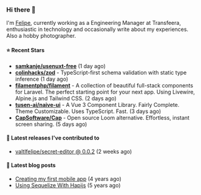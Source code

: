 ### Hi there 👋

I'm [Felipe](https://felipevm.com), currently working as a Engineering Manager at Transfeera, enthusiastic in technology and occasionally write about my experiences. Also a hobby photographer.

#### ⭐ Recent Stars
- **[samkanje/usenuxt-free](https://github.com/samkanje/usenuxt-free)** (1 day ago)
- **[colinhacks/zod](https://github.com/colinhacks/zod)** - TypeScript-first schema validation with static type inference (1 day ago)
- **[filamentphp/filament](https://github.com/filamentphp/filament)** - A collection of beautiful full-stack components for Laravel. The perfect starting point for your next app. Using Livewire, Alpine.js and Tailwind CSS. (2 days ago)
- **[tusen-ai/naive-ui](https://github.com/tusen-ai/naive-ui)** - A Vue 3 Component Library. Fairly Complete. Theme Customizable. Uses TypeScript. Fast. (3 days ago)
- **[CapSoftware/Cap](https://github.com/CapSoftware/Cap)** - Open source Loom alternative. Effortless, instant screen sharing. (5 days ago)

#### 🚀 Latest releases I've contributed to


- [valtlfelipe/secret-editor @ 0.0.2](https://github.com/valtlfelipe/secret-editor/releases/tag/0.0.2) (2 weeks ago)

#### 📄 Latest blog posts
- [Creating my first mobile app](https://felipevm.com/posts/creating-my-first-mobile-app/) (4 years ago)
- [Using Sequelize With Hapijs](https://felipevm.com/posts/using-sequelize-with-hapijs/) (5 years ago)
